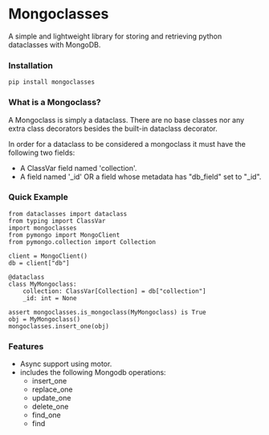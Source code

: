 # Mongoclasses

A simple and lightweight library for storing and retrieving python dataclasses with MongoDB.


### Installation
```
pip install mongoclasses
```


### What is a Mongoclass?
A Mongoclass is simply a dataclass. There are no base classes nor any extra class decorators besides
the built-in dataclass decorator.

In order for a dataclass to be considered a mongoclass it must have the following two fields:
- A ClassVar field named 'collection'.
- A field named '_id' OR a field whose metadata has "db_field" set to "_id".


### Quick Example
```
from dataclasses import dataclass
from typing import ClassVar
import mongoclasses
from pymongo import MongoClient
from pymongo.collection import Collection

client = MongoClient()
db = client["db"]

@dataclass
class MyMongoclass:
    collection: ClassVar[Collection] = db["collection"]
    _id: int = None

assert mongoclasses.is_mongoclass(MyMongoclass) is True
obj = MyMongoclass()
mongoclasses.insert_one(obj)
```

### Features
- Async support using motor.
- includes the following Mongodb operations:
    - insert_one
    - replace_one
    - update_one
    - delete_one
    - find_one
    - find
